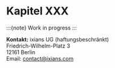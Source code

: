 # Kapitel XXX


:::{note}
Work in progress
:::


**Kontakt:**
ixians UG (haftungsbeschränkt)   
Friedrich-Wilhelm-Platz 3   
12161 Berlin   
Email: contact@ixians.com



